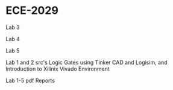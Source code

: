 # ECE-2029

Lab 3

Lab 4

Lab 5

Lab 1 and 2 src's Logic Gates using Tinker CAD and Logisim, and Introduction to Xilinix Vivado Environment

Lab 1-5 pdf Reports
